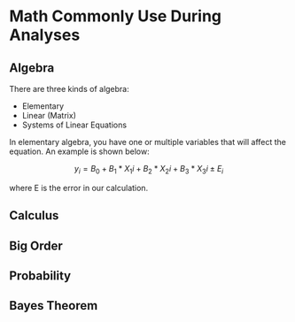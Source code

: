 # Math Commonly Use During Analyses
## Algebra
There are three kinds of algebra:
- Elementary
- Linear (Matrix) 
- Systems of Linear Equations

In elementary algebra, you have one or multiple variables that will affect the equation. An example is shown below:

$$y_i = {B_0+B_1*X_1i+B_2*X_2i+B_3*X_3i \pm E_i}$$

where E is the error in our calculation.

## Calculus
## Big Order
## Probability
## Bayes Theorem
